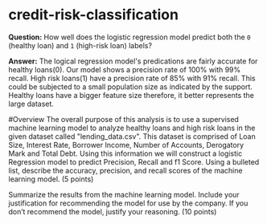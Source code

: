 # credit-risk-classification

**Question:** How well does the logistic regression model predict both the `0` (healthy loan) and `1` (high-risk loan) labels?

**Answer:** The logical regression model's predications are fairly accurate for healthy loans(0). Our model shows a precision rate of 100% with 99% recall. High risk loans(1) have a precision rate of 85% with 91% recall. This could be subjected to a small population size as indicated by the support. Healthy loans have a bigger feature size therefore, it better represents the large dataset.

#Overview
The overall purpose of this analysis is to use a supervised machine learning model to analyze healthy loans and high risk loans in the given dataset called "lending_data.csv". This dataset is comprised of Loan Size, Interest Rate, Borrower Income, Number of Accounts, Derogatory Mark and Total Debt. Using this information we will construct a logistic Regression model to predict Precision, Recall and f1 Score.
Using a bulleted list, describe the accuracy, precision, and recall scores of the machine learning model. (5 points)

Summarize the results from the machine learning model. Include your justification for recommending the model for use by the company. If you don’t recommend the model, justify your reasoning. (10 points)
